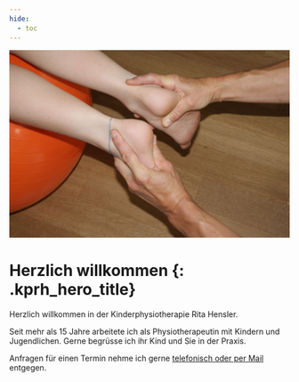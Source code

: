 ```yaml
---
hide:
  - toc
---
```


<img class="kprh_hero kprh_hero_behandlung" src="assets/behandlung.jpg">

# Herzlich willkommen {: .kprh_hero_title}

Herzlich willkommen in der Kinderphysiotherapie Rita Hensler.

Seit mehr als 15 Jahre arbeitete ich als Physiotherapeutin mit Kindern und Jugendlichen. Gerne begrüsse ich ihr Kind und Sie in der Praxis.

Anfragen für einen Termin nehme ich gerne [telefonisch oder per Mail](kontakt.md) entgegen.  
